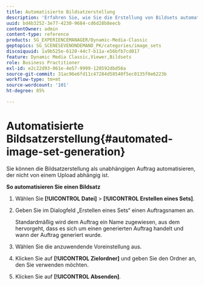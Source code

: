 ```yaml
---
title: Automatisierte Bildsatzerstellung
description: 'Erfahren Sie, wie Sie die Erstellung von Bildsets automatisieren. '
uuid: bd4b3252-3e77-4230-9684-cd6d28b8eecb
contentOwner: admin
content-type: reference
products: SG_EXPERIENCEMANAGER/Dynamic-Media-Classic
geptopics: SG_SCENESEVENONDEMAND_PK/categories/image_sets
discoiquuid: 1a9b525e-6120-44c7-b11a-e56bfb7cd017
feature: Dynamic Media Classic,Viewer,Bildsets
role: Business Practitioner
exl-id: e2c22d93-061e-4e57-9999-120592dbd56a
source-git-commit: 31ac96e6fd11c47284d58540f5ec0135f0e6223b
workflow-type: tm+mt
source-wordcount: '101'
ht-degree: 85%

---
```


# Automatisierte Bildsatzerstellung{#automated-image-set-generation}

<!-- 

Comment Type: remark
Last Modified By: 
Last Modified Date: 

<p>New for 6.5</p>

 -->

Sie können die Bildsatzerstellung als unabhängigen Auftrag automatisieren, der nicht von einem Upload abhängig ist.

**So automatisieren Sie einen Bildsatz**

1. Wählen Sie **[!UICONTROL Datei]** > **[!UICONTROL Erstellen eines Sets]**.
1. Geben Sie im Dialogfeld „Erstellen eines Sets“ einen Auftragsnamen an.

   Standardmäßig wird dem Auftrag ein Name zugewiesen, aus dem hervorgeht, dass es sich um einen generierten Auftrag handelt und wann der Auftrag generiert wurde.

1. Wählen Sie die anzuwendende Voreinstellung aus.
1. Klicken Sie auf **[!UICONTROL Zielordner]** und geben Sie den Ordner an, den Sie verwenden möchten.
1. Klicken Sie auf **[!UICONTROL Absenden]**.
